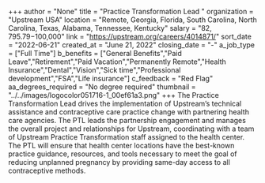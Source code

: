 +++
author = "None"
title = "Practice Transformation Lead "
organization = "Upstream USA"
location = "Remote, Georgia, Florida, South Carolina, North Carolina, Texas, Alabama, Tennessee, Kentucky"
salary = "$82,795.79-$100,000"
link = "https://upstream.org/careers/4014871/"
sort_date = "2022-06-21"
created_at = "June 21, 2022"
closing_date = "-"
a_job_type = ["Full Time"]
b_benefits = ["General Benefits","Paid Leave","Retirement","Paid Vacation","Permanently Remote","Health Insurance","Dental","Vision","Sick time","Professional development","FSA","Life insurance"]
c_feedback = "Red Flag"
aa_degrees_required = "No degree required"
thumbnail = "../../images/logocolor051716-1_00ef61a3.png"
+++
The Practice Transformation Lead drives the implementation of Upstream’s technical assistance and contraceptive care practice change with partnering health care agencies. The PTL leads the partnership engagement and manages the overall project and relationships for Upstream, coordinating with a team of Upstream Practice Transformation staff assigned to the health center. The PTL will ensure that health center locations have the best-known practice guidance, resources, and tools necessary to meet the goal of reducing unplanned  pregnancy by providing same-day access to all contraceptive methods.